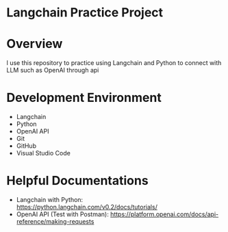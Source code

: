 # Langchain Practice Project

# Overview

I use this repository to practice using Langchain and Python to connect with LLM such as OpenAI through api

# Development Environment

- Langchain
- Python
- OpenAI API
- Git
- GitHub
- Visual Studio Code

# Helpful Documentations

- Langchain with Python: https://python.langchain.com/v0.2/docs/tutorials/
- OpenAI API (Test with Postman): https://platform.openai.com/docs/api-reference/making-requests

